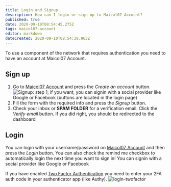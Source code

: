 ```yaml
---
title: Login and Signup
description: How can I login or sign up to Maicol07 Account?
published: true
date: 2020-09-10T08:54:45.275Z
tags: maicol07-account
editor: markdown
dateCreated: 2020-09-10T08:54:38.963Z
---
```


To use a component of the network that requires authentication you need to have an account at Maicol07 Account.

## Sign up

1. Go to [Maicol07 Account](https://account.maicol07.it) and press the _Create an account_ button.
   ![](../../../img/signup-1.png "Signup: step 1"); if you want, you can signin with a social provider like Google or Facebook (buttons are located in the login page)
2. Fill the form with the required info and press the _Signup_ button.
3. Check your inbox or **SPAM FOLDER** for a verification email. Click the _Verify email_ button. If you did right, you should be redirected to the dashboard

## Login

You can login with your username/password on [Maicol07 Account](https://account.maicol07.it) and then press the _Login_ button. You can also check the remind me checkbox to automatically login the next time you want to sign in! You can signin with a social provider like Google or Facebook

If you have enabled [Two Factor Authentication](account/twofactor) you need to enter your 2FA auth code in your authenticator app (like Authy).
![login-twofactor](../../../img/login-twofactor.png "2FA auth code request when you login")
